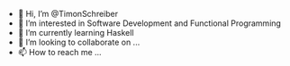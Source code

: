 - 👋 Hi, I’m @TimonSchreiber
- 👀 I’m interested in Software Development and Functional Programming
- 🌱 I’m currently learning Haskell
- 💞️ I’m looking to collaborate on ...
- 📫 How to reach me ...

<!---
TimonSchreiber/TimonSchreiber is a ✨ special ✨ repository because its `README.md` (this file) appears on your GitHub profile.
You can click the Preview link to take a look at your changes.
--->
